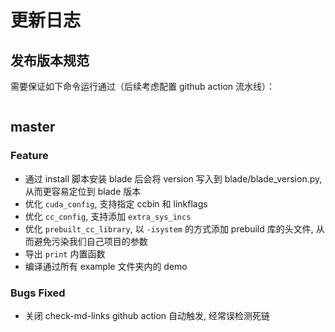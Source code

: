 # 更新日志

## 发布版本规范

需要保证如下命令运行通过（后续考虑配置 github action 流水线）：

```bash
```

## master

### Feature

* 通过 install 脚本安装 blade 后会将 version 写入到 blade/blade_version.py, 从而更容易定位到 blade 版本
* 优化 `cuda_config`, 支持指定 ccbin 和 linkflags
* 优化 `cc_config`, 支持添加 `extra_sys_incs`
* 优化 `prebuilt_cc_library`, 以 `-isystem` 的方式添加 prebuild 库的头文件, 从而避免污染我们自己项目的参数
* 导出 `print` 内置函数
* 编译通过所有 example 文件夹内的 demo

### Bugs Fixed

* 关闭 check-md-links github action 自动触发, 经常误检测死链
